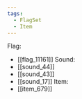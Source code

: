 ```yaml
---
tags:
  - FlagSet
  - Item
---
```

Flag:
- [[flag_11161]]
Sound:
- [[sound_44]]
- [[sound_43]]
- [[sound_17]]
Item:
- [[item_679]]
